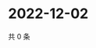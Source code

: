 # 2022-12-02

共 0 条

<!-- BEGIN WEIBO -->
<!-- 最后更新时间 Fri Dec 02 2022 02:18:37 GMT+0800 (China Standard Time) -->

<!-- END WEIBO -->
